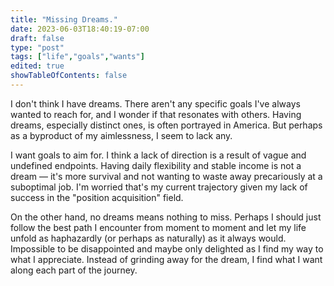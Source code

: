 ```yaml
---
title: "Missing Dreams."
date: 2023-06-03T18:40:19-07:00
draft: false
type: "post"
tags: ["life","goals","wants"]
edited: true
showTableOfContents: false
---
```


I don't think I have dreams. There aren't any specific goals I've always wanted to reach for, and I wonder if that resonates with others. Having dreams, especially distinct ones, is often portrayed in America. But perhaps as a byproduct of my aimlessness, I seem to lack any.

I want goals to aim for. I think a lack of direction is a result of vague and undefined endpoints. Having daily flexibility and stable income is not a dream — it's more survival and not wanting to waste away precariously at a suboptimal job. I'm worried that's my current trajectory given my lack of success in the "position acquisition" field.

On the other hand, no dreams means nothing to miss. Perhaps I should just follow the best path I encounter from moment to moment and let my life unfold as haphazardly (or perhaps as naturally) as it always would. Impossible to be disappointed and maybe only delighted as I find my way to what I appreciate. Instead of grinding away for the dream, I find what I want along each part of the journey.
